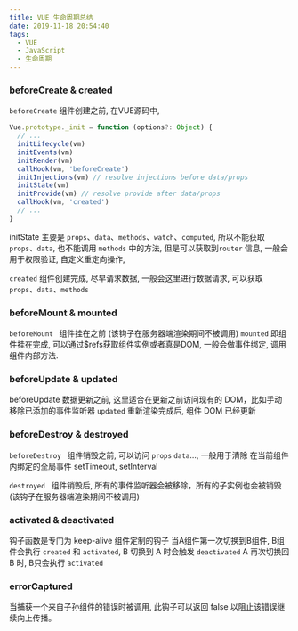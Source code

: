 ```yaml
---
title: VUE 生命周期总结
date: 2019-11-18 20:54:40
tags:
  - VUE
  - JavaScript
  - 生命周期
---
```


### beforeCreate & created
`beforeCreate` 组件创建之前, 在VUE源码中, 
``` JavaScript
Vue.prototype._init = function (options?: Object) {
  // ...
  initLifecycle(vm)
  initEvents(vm)
  initRender(vm)
  callHook(vm, 'beforeCreate')
  initInjections(vm) // resolve injections before data/props
  initState(vm)
  initProvide(vm) // resolve provide after data/props
  callHook(vm, 'created')
  // ...
}
```
initState 主要是 `props`、`data`、`methods`、`watch`、`computed`, 所以不能获取 `props`、`data`, 也不能调用 `methods` 中的方法,  但是可以获取到`router` 信息, 一般会用于权限验证, 自定义重定向操作,

`created` 组件创建完成, 尽早请求数据, 一般会这里进行数据请求, 可以获取 `props`、`data`、`methods`

### beforeMount & mounted
`beforeMount ` 组件挂在之前 (该钩子在服务器端渲染期间不被调用)
`mounted` 即组件挂在完成, 可以通过$refs获取组件实例或者真是DOM, 一般会做事件绑定, 调用组件内部方法.

### beforeUpdate & updated
beforeUpdate 数据更新之前, 这里适合在更新之前访问现有的 DOM，比如手动移除已添加的事件监听器
`updated` 重新渲染完成后, 组件 DOM 已经更新

### beforeDestroy & destroyed
`beforeDestroy ` 组件销毁之前, 可以访问 `props` `data`..., 一般用于清除 在当前组件内绑定的全局事件 setTimeout, setInterval

`destroyed ` 组件销毁后, 所有的事件监听器会被移除，所有的子实例也会被销毁(该钩子在服务器端渲染期间不被调用)

### activated & deactivated
钩子函数是专门为 keep-alive 组件定制的钩子
当A组件第一次切换到B组件, B组件会执行 `created` 和 `activated`, B 切换到 A 时会触发 `deactivated`
A 再次切换回 B 时, B只会执行 `activated`

### errorCaptured
当捕获一个来自子孙组件的错误时被调用, 此钩子可以返回 false 以阻止该错误继续向上传播。
